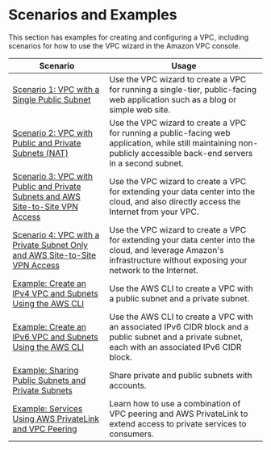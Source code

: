 # Scenarios and Examples<a name="VPC_Scenarios"></a>

This section has examples for creating and configuring a VPC, including scenarios for how to use the VPC wizard in the Amazon VPC console\.


| Scenario | Usage | 
| --- | --- | 
|  [Scenario 1: VPC with a Single Public Subnet](VPC_Scenario1.md)  |  Use the VPC wizard to create a VPC for running a single\-tier, public\-facing web application such as a blog or simple web site\.  | 
|  [Scenario 2: VPC with Public and Private Subnets \(NAT\)](VPC_Scenario2.md)  |  Use the VPC wizard to create a VPC for running a public\-facing web application, while still maintaining non\-publicly accessible back\-end servers in a second subnet\.  | 
|  [Scenario 3: VPC with Public and Private Subnets and AWS Site\-to\-Site VPN Access](VPC_Scenario3.md)  |  Use the VPC wizard to create a VPC for extending your data center into the cloud, and also directly access the Internet from your VPC\.  | 
|  [Scenario 4: VPC with a Private Subnet Only and AWS Site\-to\-Site VPN Access](VPC_Scenario4.md)  |  Use the VPC wizard to create a VPC for extending your data center into the cloud, and leverage Amazon's infrastructure without exposing your network to the Internet\.  | 
| [Example: Create an IPv4 VPC and Subnets Using the AWS CLI](vpc-subnets-commands-example.md) | Use the AWS CLI to create a VPC with a public subnet and a private subnet\. | 
| [Example: Create an IPv6 VPC and Subnets Using the AWS CLI](vpc-subnets-commands-example-ipv6.md) | Use the AWS CLI to create a VPC with an associated IPv6 CIDR block and a public subnet and a private subnet, each with an associated IPv6 CIDR block\. | 
| [Example: Sharing Public Subnets and Private Subnets](example-vpc-share.md) | Share private and public subnets with accounts\. | 
| [Example: Services Using AWS PrivateLink and VPC Peering](vpc-peer-region-example.md) | Learn how to use a combination of VPC peering and AWS PrivateLink to extend access to private services to consumers\. | 